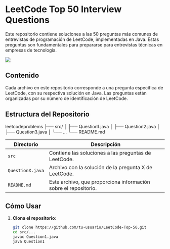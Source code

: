 # LeetCode Top 50 Interview Questions

Este repositorio contiene soluciones a las 50 preguntas más comunes de entrevistas de programación de LeetCode, implementadas en Java. Estas preguntas son fundamentales para prepararse para entrevistas técnicas en empresas de tecnología.

![](https://geps.dev/progress/24)

## Contenido

Cada archivo en este repositorio corresponde a una pregunta específica de LeetCode, con su respectiva solución en Java. Las preguntas están organizadas por su número de identificación de LeetCode.

## Estructura del Repositorio

leetcodeproblems ├── src/ │ ├── Question1.java │ ├── Question2.java │ ├── Question3.java │ └── ... └── README.md

| **Directorio** | **Descripción**                                      |
|-----------------|------------------------------------------------------|
| `src`           | Contiene las soluciones a las preguntas de LeetCode. |
| `QuestionX.java`| Archivo con la solución de la pregunta X de LeetCode. |
| `README.md`     | Este archivo, que proporciona información sobre el repositorio. |

## Cómo Usar

1. **Clona el repositorio**:
   ```bash
   git clone https://github.com/tu-usuario/LeetCode-Top-50.git
   cd src/...
   javac Question1.java
   java Question1
